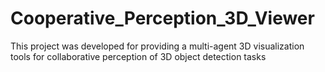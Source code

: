 # Cooperative_Perception_3D_Viewer
This project was developed for providing a multi-agent 3D visualization tools for collaborative perception of 3D object detection tasks
